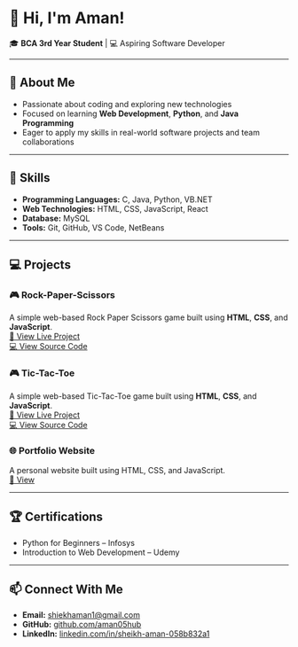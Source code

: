 # 👋 Hi, I'm Aman!

🎓 **BCA 3rd Year Student** | 💻 Aspiring Software Developer  

---

## 🚀 About Me
- Passionate about coding and exploring new technologies  
- Focused on learning **Web Development**, **Python**, and **Java Programming**  
- Eager to apply my skills in real-world software projects and team collaborations  

---

## 🧠 Skills
- **Programming Languages:** C, Java, Python, VB.NET  
- **Web Technologies:** HTML, CSS, JavaScript, React  
- **Database:** MySQL  
- **Tools:** Git, GitHub, VS Code, NetBeans  

---

## 💻 Projects
### 🎮 Rock-Paper-Scissors
A simple web-based Rock Paper Scissors game built using **HTML**, **CSS**, and **JavaScript**.  
[🔗 View Live Project](https://aman05hub.github.io/Rock-Paper-Scissors/)  
[💻 View Source Code](https://github.com/aman05hub/Rock-Paper-Scissors)


### 🎮 Tic-Tac-Toe
A simple web-based Tic-Tac-Toe game built using **HTML**, **CSS**, and **JavaScript**.  
[🔗 View Live Project](https://aman05hub.github.io/Tic-Tac-Toe/)  
[💻 View Source Code](https://github.com/aman05hub/Tic-Tac-Toe)


### 🌐 Portfolio Website
A personal website built using HTML, CSS, and JavaScript.  
[🔗 View ]( https://aman05hub.github.io/aman05hub/)

---

## 🏆 Certifications
- Python for Beginners – Infosys  
- Introduction to Web Development – Udemy  

---

## 📫 Connect With Me
- **Email:** [shiekhaman1@gmail.com](mailto:shiekhaman1@gmail.com)  
- **GitHub:** [github.com/aman05hub](https://github.com/aman05hub)  
- **LinkedIn:** [linkedin.com/in/sheikh-aman-058b832a1](https://linkedin.com/in/sheikh-aman-058b832a1)
